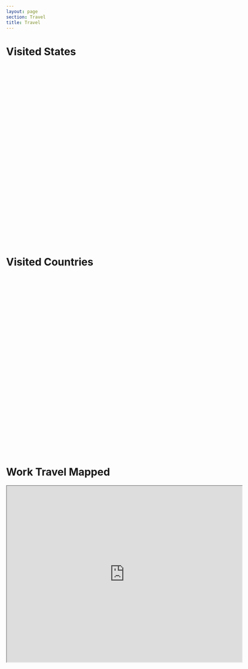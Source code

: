 ```yaml
---
layout: page
section: Travel
title: Travel
---
```


<h1>Visited States</h1>
<script src="http://www.amcharts.com/lib/3/ammap.js" type="text/javascript"></script><script src="http://www.amcharts.com/lib/3/maps/js/worldHigh.js" type="text/javascript"></script>
<script src="http://www.amcharts.com/lib/3/maps/js/usaHigh.js" type="text/javascript"></script>

<div id="mapdiv" style="width: 700px; height: 450px;"></div>

&nbsp;

<h1>Visited Countries</h1>

&nbsp;

<div id="mapdiv2" style="width: 700px; height: 450px;"></div>

<h1>Work Travel Mapped</h1>
<iframe src="https://www.google.com/maps/d/embed?mid=1CE8QEHcXoDB7x7xEa3sG6wUwEDU" width="640" height="480"></iframe>

<script type="text/javascript">// <![CDATA[
(function () { var map; AmCharts.ready(function() { map = new AmCharts.AmMap(); map.pathToImages = "http://www.amcharts.com/lib/3/images/"; map.panEventsEnabled = true; map.backgroundColor = "#666666"; map.backgroundAlpha = 1; map.zoomControl.panControlEnabled = true; map.zoomControl.zoomControlEnabled = true; var dataProvider = { mapVar : AmCharts.maps.usaHigh, getAreasFromMap : true, areas : [ { id: 'US-AR', showAsSelected: true }, { id: 'US-CA', showAsSelected: true }, { id: 'US-CO', showAsSelected: true }, { id: 'US-FL', showAsSelected: true }, { id: 'US-GA', showAsSelected: true }, { id: 'US-IL', showAsSelected: true }, { id: 'US-IN', showAsSelected: true }, { id: 'US-IA', showAsSelected: true }, { id: 'US-ME', showAsSelected: true }, { id: 'US-MA', showAsSelected: true }, { id: 'US-MI', showAsSelected: true }, { id: 'US-MN', showAsSelected: true }, { id: 'US-MO', showAsSelected: true }, { id: 'US-NH', showAsSelected: true }, { id: 'US-ND', showAsSelected: true }, { id: 'US-OH', showAsSelected: true }, { id: 'US-OR', showAsSelected: true }, { id: 'US-PA', showAsSelected: true }, { id: 'US-TX', showAsSelected: true }, { id: 'US-WA', showAsSelected: true }, { id: 'US-WI', showAsSelected: true } ] }; map.dataProvider = dataProvider; map.areasSettings = { autoZoom : true, color : "#CDCDCD", colorSolid : "#5EB7DE", selectedColor : "#5EB7DE", outlineColor : "#666666", rollOverColor : "#88CAE7", rollOverOutlineColor : "#FFFFFF" }; map.write("mapdiv"); }); }()); (function () { var map2; AmCharts.ready(function() { map2 = new AmCharts.AmMap(); map2.pathToImages = "http://www.amcharts.com/lib/3/images/"; map2.panEventsEnabled = true; map2.backgroundColor = "#666666"; map2.backgroundAlpha = 1; map2.zoomControl.panControlEnabled = true; map2.zoomControl.zoomControlEnabled = true; var dataProvider = { mapVar: AmCharts.maps.worldHigh, getAreasFromMap: true, areas: [ { id: 'AT', showAsSelected: true }, { id: 'CA', showAsSelected: true }, { id: 'DE', showAsSelected: true }, { id: 'ES', showAsSelected: true }, { id: 'FR', showAsSelected: true }, { id: 'IS', showAsSelected: true }, { id: 'MX', showAsSelected: true }, { id: 'NI', showAsSelected: true }, { id: 'PA', showAsSelected: true }, { id: 'US', showAsSelected: true } ] }; map2.dataProvider = dataProvider; map2.areasSettings = { autoZoom: true, color: "#CDCDCD", colorSolid: "#5EB7DE", selectedColor: "#5EB7DE", outlineColor: "#666666", rollOverColor: "#88CAE7", rollOverOutlineColor: "#FFFFFF" }; map2.write("mapdiv2"); }); }());
// ]]></script>